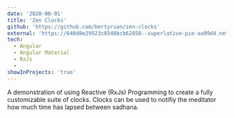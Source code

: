 ```yaml
---
date: '2020-08-01'
title: 'Zen Clocks'
github: 'https://github.com/bertyruan/zen-clocks'
external: 'https://640d8e29523c0348bcb62858--superlative-pie-aa99d4.netlify.app/'
tech:
  - Angular
  - Angular Material
  - RxJs
  -
showInProjects: 'true'
---
```


A demonstration of using Reactive (RxJs) Programming to create a fully customizable suite of clocks. Clocks can be used to notifiy the meditator how much time has lapsed between sadhana.
